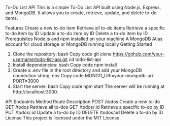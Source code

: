 To-Do List API
This is a simple To-Do List API built using Node.js, Express, and MongoDB. It allows you to create, retrieve, update, and delete to-do items.

Features
Create a new to-do item
Retrieve all to-do items
Retrieve a specific to-do item by ID
Update a to-do item by ID
Delete a to-do item by ID
Prerequisites
Node.js and npm installed on your machine
A MongoDB Atlas account for cloud storage or MongoDB running locally
Getting Started
1. Clone the repository:
bash
Copy code
git clone https://github.com/your-username/todo-list-api.git
cd todo-list-api
2. Install dependencies:
bash
Copy code
npm install
3. Create a .env file in the root directory and add your MongoDB connection string:
env
Copy code
MONGO_URI=your-mongodb-uri
PORT=3000
4. Start the server:
bash
Copy code
npm start
The server will be running at http://localhost:3000.

API Endpoints
Method	Route	Description
POST	/todos	Create a new to-do
GET	/todos	Retrieve all to-dos
GET	/todos/:id	Retrieve a specific to-do by ID
PUT	/todos/:id	Update a to-do by ID
DELETE	/todos/:id	Delete a to-do by ID
License
This project is licensed under the MIT License.
